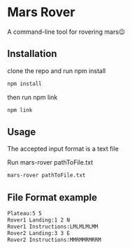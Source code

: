 
# Mars Rover

A command-line tool for rovering mars😉

## Installation

clone the repo and run npm install

```bash
npm install
```

then run npm link 

```bash
npm link
```

## Usage

The accepted input format is a text file

Run mars-rover pathToFile.txt

```bash
mars-rover pathToFile.txt
```

## File Format example
```txt
Plateau:5 5
Rover1 Landing:1 2 N
Rover1 Instructions:LMLMLMLMM
Rover2 Landing:3 3 E
Rover2 Instructions:MMRMMRMRRM
```
